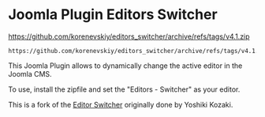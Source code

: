 # Joomla Plugin Editors Switcher


https://github.com/korenevskiy/editors_switcher/archive/refs/tags/v4.1.zip

```
https://github.com/korenevskiy/editors_switcher/archive/refs/tags/v4.1.zip
```

This Joomla Plugin allows to dynamically change the active editor in the Joomla CMS.

To use, install the zipfile and set the "Editors - Switcher" as your editor.

This is a fork of the [Editor Switcher](http://www.joomler.net/download/140-joomla16-plugin/979-editor-switcher-for-joomla-25x-and-30-released.html) originally done by Yoshiki Kozaki.
